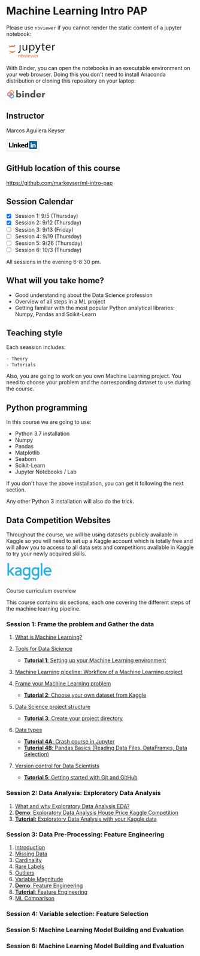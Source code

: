 # Machine Learning Intro PAP

Please use `nbviewer` if you cannot render the static content of a jupyter notebook:

[![](/imgs/nbviewer.png)](https://nbviewer.jupyter.org/)

With Binder, you can open the notebooks in an executable environment on your web browser. Doing this you don't need to install Anaconda distribution or cloning this repository on your laptop:

[![](/imgs/binder.png)](https://mybinder.org/)

## Instructor

Marcos Aguilera Keyser 

[![](/imgs/linkedin.png)](https://www.linkedin.com/in/markeyser/)

## GitHub location of this course

https://github.com/markeyser/ml-intro-pap

## Session Calendar

- [X] Session 1: 9/5 (Thursday)
- [X] Session 2: 9/12 (Thursday)
- [ ] Session 3: 9/13 (Friday)
- [ ] Session 4: 9/19 (Thursday)
- [ ] Session 5: 9/26 (Thursday)
- [ ] Session 6: 10/3 (Thursday)

All sessions in the evening 6-8:30 pm.

## What will you take home?

- Good understanding about the Data Science profession
- Overview of all steps in a ML project
- Getting familiar with the most popular Python analytical libraries: Numpy, Pandas and Scikit-Learn

## Teaching style

Each seassion includes:

    - Theory
    - Tutorials 
    
Also, you are going to work on you own Machine Learning project. You need to choose your problem and the corresponding dataset to use during the course.

## Python programming

In this course we are going to use:

- Python 3.7 installation
- Numpy
- Pandas
- Matplotlib
- Seaborn
- Scikit-Learn
- Jupyter Notebooks / Lab

If you don't have the above installation, you can get it following the next section.

Any other Python 3 installation will also do the trick.

## Data Competition Websites

Throughout the course, we will be using datasets publicly available in Kaggle so you will need to set up a Kaggle account which is totally free and will allow you to access to all data sets and competitions available in Kaggle to try your newly acquired skills. 

[![](/imgs/kagglelogo.png)](https://www.kaggle.com/)

 Course curriculum overview

This course contains six sections, each one covering the different steps of the machine learning pipeline. 

### Session 1: Frame the problem and Gather the data

1. [What is Machine Learning?](https://github.com/markeyser/ml-intro-pap/blob/master/notes-S1/01-What-is-Machine-Learning.ipynb)
2. [Tools for Data Sicience](https://github.com/markeyser/ml-intro-pap/blob/master/notes-S1/02-Tools-for-Data-Science.ipynb)
    - [**Tutorial 1**: Setting up your Machine Learning environment](https://github.com/markeyser/ml-intro-pap/blob/master/notes-S1/Tutorial-1-Setting-up-ML-Environment.ipynb)
3. [Machine Learning pipeline: Workflow of a Machine Learning project](https://github.com/markeyser/ml-intro-pap/blob/master/notes-S1/03-Machine-Learning-pipeline.ipynb)
4. [Frame your Machine Learning problem](https://github.com/markeyser/ml-intro-pap/blob/master/notes-S1/04-Frame-your-ML-%20problem.ipynb)
    - [**Tutorial 2**: Choose your own dataset from Kaggle](https://github.com/markeyser/ml-intro-pap/blob/master/notes-S1/Tutorial-02-Data-from-Kaggle.ipynb)

5. [Data Science project structure](https://github.com/markeyser/ml-intro-pap/blob/master/notes-S1/05-Data-Science-project-structure.ipynb)
    - [**Tutorial 3**: Create your project directory](https://github.com/markeyser/ml-intro-pap/blob/master/notes-S1/05-Data-Science-project-structure.ipynb)
6. [Data types](https://github.com/markeyser/ml-intro-pap/blob/master/notes/06-Data-Types.ipynb)
    - [**Tutorial 4A**: Crash course in Jupyter](https://github.com/markeyser/ml-intro-pap/blob/master/notes-S1/Tutorial-04A-Jupyter-Crash-Course.ipynb)
    - [**Tutorial 4B**: Pandas Basics (Reading Data Files, DataFrames, Data Selection)](https://github.com/markeyser/ml-intro-pap/blob/master/notes-S1/Tutorial-04B-Pandas-Basics.ipynb)
6. [Version control for Data Scientists](https://github.com/markeyser/ml-intro-pap/blob/master/notes-S1/05-Data-Science-project-structure.ipynb)
    - [**Tutorial 5**: Getting started with Git and GitHub](https://github.com/markeyser/ml-intro-pap/blob/master/notes-S1/05-Data-Science-project-structure.ipynb)

### Session 2: Data Analysis: Exploratory Data Analysis

1. [What and why Exploratory Data Analysis EDA?](https://github.com/markeyser/ml-intro-pap/blob/master/notes-S2/01-Introduction.ipynb)
2. [**Demo**: Exploratory Data Analysis House Price Kaggle Competition](https://github.com/markeyser/ml-intro-pap/blob/master/notes-S2/02-Demo-Data-Analysis.ipynb)
3. [**Tutorial:** Exploratory Data Analysis with your Kaggle data](https://github.com/markeyser/ml-intro-pap/blob/master/notes-S2/03-Tutorial-Data-Analysis.ipynb)

### Session 3: Data Pre-Processing: Feature Engineering

1. [Introduction](https://github.com/markeyser/ml-intro-pap/blob/master/notes-S3/01-Introduction.ipynb)
2. [Missing Data](https://github.com/markeyser/ml-intro-pap/blob/master/notes-S3/02-Missing-Data.ipynb)
3. [Cardinality](https://github.com/markeyser/ml-intro-pap/blob/master/notes-S3/03-Cardinality-Categorical-Variables.ipynb)
4. [Rare Labels](https://github.com/markeyser/ml-intro-pap/blob/master/notes-S3/04-Rare-Labels.ipynb)
5. [Outliers](https://github.com/markeyser/ml-intro-pap/blob/master/notes-S3/05-Outliers.ipynb)
6. [Variable Magnitude](https://github.com/markeyser/ml-intro-pap/blob/master/notes-S3/06-Variable-Magnitude.ipynb)
7. [**Demo**: Feature Engineering](https://github.com/markeyser/ml-intro-pap/blob/master/notes-S3/07-Demo-Feature-Engineering.ipynb)
8. [**Tutorial**: Feature Engineering](https://github.com/markeyser/ml-intro-pap/blob/master/notes-S3/08-Tutorial-Feature-Engineering.ipynb)
7. [ML Comparison](https://github.com/markeyser/ml-intro-pap/blob/master/notes-S3/ML-Comparison.pdf)

### Session 4: Variable selection: Feature Selection
### Session 5: Machine Learning Model Building and Evaluation
### Session 6: Machine Learning Model Building and Evaluation
